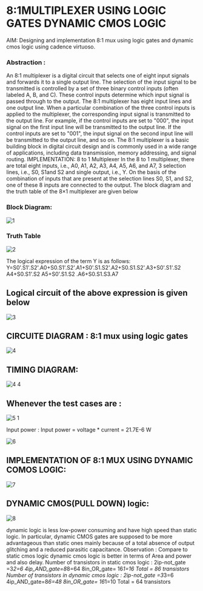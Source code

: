 # 8:1MULTIPLEXER USING LOGIC GATES DYNAMIC CMOS LOGIC
AIM: Designing and implementation 8:1 mux using logic gates and dynamic cmos logic using cadence  virtuoso.

### Abstraction :
An 8:1 multiplexer is a digital circuit that selects one of eight input signals and forwards 
it to a single output line. The selection of the input signal to be transmitted is controlled 
by a set of three binary control inputs (often labeled A, B, and C). These control inputs 
determine which input signal is passed through to the output.
The 8:1 multiplexer has eight input lines and one output line. When a particular 
combination of the three control inputs is applied to the multiplexer, the corresponding 
input signal is transmitted to the output line. For example, if the control inputs are set to 
"000", the input signal on the first input line will be transmitted to the output line. If the 
control inputs are set to "001", the input signal on the second input line will be 
transmitted to the output line, and so on.
The 8:1 multiplexer is a basic building block in digital circuit design and is commonly 
used in a wide range of applications, including data transmission, memory addressing, 
and signal routing.
IMPLEMENTATION: 8 to 1 Multiplexer
In the 8 to 1 multiplexer, there are total eight inputs, i.e., A0, A1, A2, A3, A4, A5, 
A6, and A7, 3 selection lines, i.e., S0, S1and S2 and single output, i.e., Y. On the 
basis of the combination of inputs that are present at the selection lines S0, S1, and 
S2, one of these 8 inputs are connected to the output. The block diagram and the 
truth table of the 8×1 multiplexer are given below

### Block Diagram:
![1](https://github.com/madhumadhu1318/8-1-MULTIPLEXER-USING-LOGIC-GATES-DYNAMIC-CMOS-LOGIC/assets/90201844/3aaf8120-c652-44f2-8f93-72e8ae0aac44)

### Truth Table
![2](https://github.com/madhumadhu1318/8-1-MULTIPLEXER-USING-LOGIC-GATES-DYNAMIC-CMOS-LOGIC/assets/90201844/46aca58f-73c1-4155-88ab-2a9aaf7db112)

The logical expression of the term Y is as follows:
Y=S0'.S1'.S2'.A0+S0.S1'.S2'.A1+S0'.S1.S2'.A2+S0.S1.S2'.A3+S0'.S1'.S2 A4+S0.S1'.S2 
A5+S0'.S1.S2 .A6+S0.S1.S3.A7

## Logical circuit of the above expression is given below

![3](https://github.com/madhumadhu1318/8-1-MULTIPLEXER-USING-LOGIC-GATES-DYNAMIC-CMOS-LOGIC/assets/90201844/b97889f2-2db3-432c-9f7f-c0235d4da3f3)

## CIRCUITE DIAGRAM : 8:1 mux using logic gates

![4](https://github.com/madhumadhu1318/8-1-MULTIPLEXER-USING-LOGIC-GATES-DYNAMIC-CMOS-LOGIC/assets/90201844/d3d60029-d962-4621-b1b0-ab034217f53e)

## TIMING DIAGRAM:

![4 4](https://github.com/madhumadhu1318/8-1-MULTIPLEXER-USING-LOGIC-GATES-DYNAMIC-CMOS-LOGIC/assets/90201844/2772867a-6a40-4dc2-be22-515eefb243e5)

## Whenever the test cases are :
![5 1](https://github.com/madhumadhu1318/8-1-MULTIPLEXER-USING-LOGIC-GATES-DYNAMIC-CMOS-LOGIC/assets/90201844/594d5116-b86d-4d84-9e53-b00712f5b777)

Input power :
Input power = voltage * current 
 = 21.7E-6 W

![6](https://github.com/madhumadhu1318/8-1-MULTIPLEXER-USING-LOGIC-GATES-DYNAMIC-CMOS-LOGIC/assets/90201844/0f0d41b8-c780-4985-9725-e637d8d4e74e)

## IMPLEMENTATION OF 8:1 MUX USING DYNAMIC COMOS LOGIC:

![7](https://github.com/madhumadhu1318/8-1-MULTIPLEXER-USING-LOGIC-GATES-DYNAMIC-CMOS-LOGIC/assets/90201844/c978153c-c962-410a-ba1b-c7dc97c3b7af)

## DYNAMIC CMOS(PULL DOWN) logic:

![8](https://github.com/madhumadhu1318/8-1-MULTIPLEXER-USING-LOGIC-GATES-DYNAMIC-CMOS-LOGIC/assets/90201844/e001ae30-891d-459d-bc85-97f8526454cc)


dynamic logic is less low-power consuming and have high speed than static 
logic. In particular, dynamic CMOS gates are supposed to be more 
advantageous than static ones mainly because of a total absence of output 
glitching and a reduced parasitic capacitance.
Observation :
Compare to static cmos logic dynamic cmos logic is better in terms of 
Area and power and also delay.
Number of transistors in static cmos logic : 2ip-not_gate =3*2=6
 4ip_AND_gate=8*8=64
 8in_OR_gate= 16*1=16
 Total = 86 transistors
Number of transistors in dynamic cmos logic : 2ip-not_gate =3*3=6
 4ip_AND_gate=8*6=48
 8in_OR_gate= 16*1=10
 Total = 64 transistors





